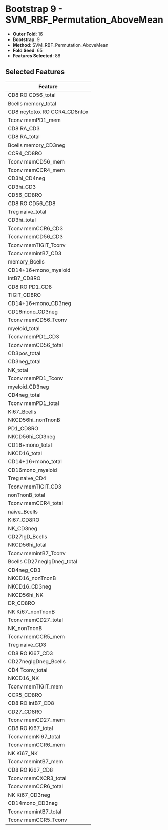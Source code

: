 # Bootstrap 9 - SVM_RBF_Permutation_AboveMean

- **Outer Fold**: 16
- **Bootstrap**: 9
- **Method**: SVM_RBF_Permutation_AboveMean
- **Fold Seed**: 65
- **Features Selected**: 88

## Selected Features

| Feature |
|---------|
| CD8 RO CD56_total |
| Bcells memory_total |
| CD8 ncytotox RO CCR4_CD8ntox |
| Tconv memPD1_mem |
| CD8 RA_CD3 |
| CD8 RA_total |
| Bcells memory_CD3neg |
| CCR4_CD8RO |
| Tconv memCD56_mem |
| Tconv memCCR4_mem |
| CD3hi_CD4neg |
| CD3hi_CD3 |
| CD56_CD8RO |
| CD8 RO CD56_CD8 |
| Treg naive_total |
| CD3hi_total |
| Tconv memCCR6_CD3 |
| Tconv memCD56_CD3 |
| Tconv memTIGIT_Tconv |
| Tconv memintB7_CD3 |
| memory_Bcells |
| CD14+16+mono_myeloid |
| intB7_CD8RO |
| CD8 RO PD1_CD8 |
| TIGIT_CD8RO |
| CD14+16+mono_CD3neg |
| CD16mono_CD3neg |
| Tconv memCD56_Tconv |
| myeloid_total |
| Tconv memPD1_CD3 |
| Tconv memCD56_total |
| CD3pos_total |
| CD3neg_total |
| NK_total |
| Tconv memPD1_Tconv |
| myeloid_CD3neg |
| CD4neg_total |
| Tconv memPD1_total |
| Ki67_Bcells |
| NKCD56hi_nonTnonB |
| PD1_CD8RO |
| NKCD56hi_CD3neg |
| CD16+mono_total |
| NKCD16_total |
| CD14+16+mono_total |
| CD16mono_myeloid |
| Treg naive_CD4 |
| Tconv memTIGIT_CD3 |
| nonTnonB_total |
| Tconv memCCR4_total |
| naive_Bcells |
| Ki67_CD8RO |
| NK_CD3neg |
| CD27IgD_Bcells |
| NKCD56hi_total |
| Tconv memintB7_Tconv |
| Bcells CD27negIgDneg_total |
| CD4neg_CD3 |
| NKCD16_nonTnonB |
| NKCD16_CD3neg |
| NKCD56hi_NK |
| DR_CD8RO |
| NK Ki67_nonTnonB |
| Tconv memCD27_total |
| NK_nonTnonB |
| Tconv memCCR5_mem |
| Treg naive_CD3 |
| CD8  RO Ki67_CD3 |
| CD27negIgDneg_Bcells |
| CD4 Tconv_total |
| NKCD16_NK |
| Tconv memTIGIT_mem |
| CCR5_CD8RO |
| CD8 RO intB7_CD8 |
| CD27_CD8RO |
| Tconv memCD27_mem |
| CD8 RO Ki67_total |
| Tconv memKi67_total |
| Tconv memCCR6_mem |
| NK Ki67_NK |
| Tconv memintB7_mem |
| CD8 RO Ki67_CD8 |
| Tconv memCXCR3_total |
| Tconv memCCR6_total |
| NK Ki67_CD3neg |
| CD14mono_CD3neg |
| Tconv memintB7_total |
| Tconv memCCR5_Tconv |

